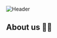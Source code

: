 ![Header](https://raw.githubusercontent.com/estaria-world/.github/main/title.png)

## About us 🙋‍♀️
